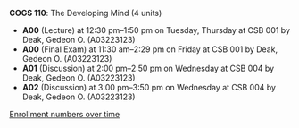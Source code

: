 **COGS 110**: The Developing Mind (4 units)

- **A00** (Lecture) at 12:30 pm–1:50 pm on Tuesday, Thursday at CSB 001 by Deak, Gedeon O. (A03223123)
- **A00** (Final Exam) at 11:30 am–2:29 pm on Friday at CSB 001 by Deak, Gedeon O. (A03223123)
- **A01** (Discussion) at 2:00 pm–2:50 pm on Wednesday at CSB 004 by Deak, Gedeon O. (A03223123)
- **A02** (Discussion) at 3:00 pm–3:50 pm on Wednesday at CSB 004 by Deak, Gedeon O. (A03223123)

[Enrollment numbers over time](./COGS110.tsv)

